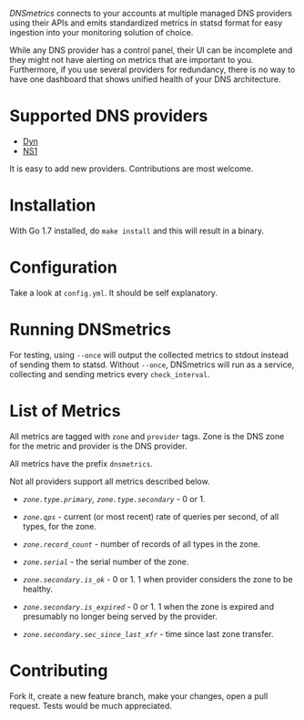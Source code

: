 *DNSmetrics* connects to your accounts at multiple managed DNS providers 
using their APIs and emits standardized metrics in statsd format for easy 
ingestion into your monitoring solution of choice.

While any DNS provider has a control panel, their UI can be incomplete
and they might not have alerting on metrics that are important to you. 
Furthermore, if you use several providers for redundancy, there is no way
to have one dashboard that shows unified health of your DNS architecture.

# Supported DNS providers

- [Dyn](http://dyn.com/)
- [NS1](https://ns1.com/)

It is easy to add new providers. Contributions are most welcome.

# Installation

With Go 1.7 installed, do `make install` and this will result in a binary.

# Configuration

Take a look at `config.yml`. It should be self explanatory.

# Running DNSmetrics

For testing, using `--once` will output the collected metrics to stdout
instead of sending them to statsd. Without `--once`, DNSmetrics will run
as a service, collecting and sending metrics every `check_interval`.

# List of Metrics

All metrics are tagged with `zone` and `provider` tags. Zone is the DNS
zone for the metric and provider is the DNS provider. 

All metrics have the prefix `dnsmetrics`.

Not all providers support all metrics described below.

- *`zone.type.primary`, `zone.type.secondary`* - 0 or 1.

- *`zone.qps`* - current (or most recent) rate of queries per second,
  of all types, for the zone.

- *`zone.record_count`* - number of records of all types in the zone.

- *`zone.serial`* - the serial number of the zone.

- *`zone.secondary.is_ok`* - 0 or 1. 1 when provider considers the zone
  to be healthy.

- *`zone.secondary.is_expired`* - 0 or 1. 1 when the zone is expired and
  presumably no longer being served by the provider.

- *`zone.secondary.sec_since_last_xfr`* - time since last zone transfer.

# Contributing

Fork it, create a new feature branch, make your changes, open a pull request.
Tests would be much appreciated.
